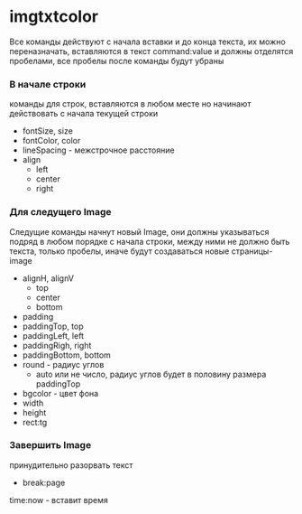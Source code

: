 # imgtxtcolor

Все команды действуют с начала вставки и до конца текста, их можно переназначать,
вставляются в текст command:value и должны отделятся пробелами, все пробелы после команды будут убраны

### В начале строки

команды для строк, вставляются в любом месте но начинают действовать с начала текущей строки

- fontSize, size
- fontColor, color
- lineSpacing - межстрочное расстояние
- align
  - left
  - center
  - right

### Для следущего Image

Следущие команды начнут новый Image, они должны указываться подряд в любом порядке с начала строки,
между ними не должно быть текста, только пробелы, иначе будут создаваться новые страницы-image

- alignH, alignV
  - top
  - center
  - bottom
- padding
- paddingTop, top
- paddingLeft, left
- paddingRigh, right
- paddingBottom, bottom
- round - радиус углов
  - auto или не число, радиус углов будет в половину размера paddingTop
- bgcolor - цвет фона
- width
- height
- rect:tg

### Завершить Image

принудительно разорвать текст

- break:page

time:now - вставит время
